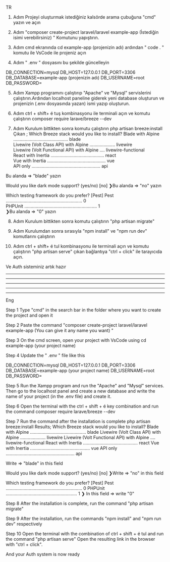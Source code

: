 TR

1. Adım
Projeyi oluşturmak istediğiniz kalsörde arama çubuğuna "cmd" yazın ve açın 

2. Adım
"composer create-project laravel/laravel example-app (İstediğin isimi verebilirsiniz) " 
Komutunu yapıştırın.

3. Adım
cmd ekranında cd example-app  (projenizin adı)
ardından  " code . " komutu ile VsCode ile projeniz açın
 
4. Adım
 " .env " dosyasını bu şekilde güncelleyin

DB_CONNECTION=mysql
DB_HOST=127.0.0.1
DB_PORT=3306
DB_DATABASE=example-app (projenizin adı)
DB_USERNAME=root
DB_PASSWORD=

5. Adım
Xampp programını çalıştırıp 
"Apache" ve "Mysql"  servislerini çalıştırın.Ardından localhost paneline giderek yeni database oluşturun ve projenizin (.env dosyasında yazan)
ismi yazıp oluşturun.

6. Adım
ctrl + shift+ é tuş kombinasyonu ile terminali açın ve komutu çalıştırın
composer require larave/breeze --dev

7. Adım
Kurulum bittikten sonra komutu çalıştırın
php artisan breeze:install
Çıkan ;
Which Breeze stack would you like to install?
  Blade with Alpine ........................................... blade  
  Livewire (Volt Class API) with Alpine .................... livewire  
  Livewire (Volt Functional API) with Alpine .... livewire-functional  
  React with Inertia .......................................... react  
  Vue with Inertia .............................................. vue  
  API only ...................................................... api  

Bu alanda => "blade" yazın

 Would you like dark mode support? (yes/no) [no]
❯Bu alanda => "no" yazın

  Which testing framework do you prefer? [Pest]
  Pest ............................................................ 0  
  PHPUnit ......................................................... 1  
❯Bu alanda => "0" yazın

8. Adım 
Kurulum bittikten sonra komutu çalıştırın
"php artisan migrate"

9. Adım
Kurulumdan sonra sırasıyla 
"npm install" ve "npm run dev" komutlarını çalıştırın

10. Adım 
ctrl + shift+ é tul kombinasyonu ile terminali açın ve komutu çalıştırın
"php artisan serve"
çıkan bağlantıya "ctrl + click" ile tarayıcıda açın.

Ve Auth sisteminiz artık hazır

-----------------------------------------------------------------------------------------------
-----------------------------------------------------------------------------------------------
-----------------------------------------------------------------------------------------------
-----------------------------------------------------------------------------------------------
-----------------------------------------------------------------------------------------------

Eng

Step 1
Type "cmd" in the search bar in the folder where you want to create the project and open it

Step 2
Paste the command "composer create-project laravel/laravel example-app (You can give it any name you want) "

Step 3
On the cmd screen, open your project with VsCode using cd example-app (your project name)

Step 4
Update the " .env " file like this

DB_CONNECTION=mysql
DB_HOST=127.0.0.1
DB_PORT=3306
DB_DATABASE=example-app (your project name)
DB_USERNAME=root
DB_PASSWORD=

Step 5
Run the Xampp program and run the "Apache" and "Mysql" services. Then go to the localhost panel and create a new database and write the name of your project (in the .env file) and create it.

Step 6
Open the terminal with the ctrl + shift + é key combination and run the command
composer require larave/breeze --dev

Step 7
Run the command after the installation is complete
php artisan breeze:install
Results;
Which Breeze stack would you like to install?
Blade with Alpine ............................................ blade
Livewire (Volt Class API) with Alpine .................... livewire
Livewire (Volt Functional API) with Alpine .... livewire-functional
React with Inertia ........................................... react
Vue with Inertia ............................................... vue
API only ...................................................... api

Write => "blade" in this field

Would you like dark mode support? (yes/no) [no]
❯Write => "no" in this field

Which testing framework do you prefer? [Pest]
Pest ............................................................ 0
PHPUnit ........................................................ 1
❯ In this field => write "0"

Step 8
After the installation is complete, run the command
"php artisan migrate"

Step 9
After the installation, run the commands
"npm install" and "npm run dev" respectively

Step 10
Open the terminal with the combination of ctrl + shift + é tul and run the command
"php artisan serve"
Open the resulting link in the browser with "ctrl + click".

And your Auth system is now ready
